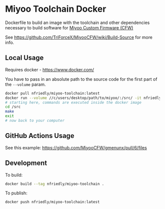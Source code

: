 # Miyoo Toolchain Docker
Dockerfile to build an image with the toolchain and other dependencies necessary to build software for [Miyoo Custom Firmware (CFW)](https://github.com/TriForceX/MiyooCFW)

See https://github.com/TriForceX/MiyooCFW/wiki/Build-Source for more info.

## Local Usage

Requires docker - https://www.docker.com/

You have to pass in an absolute path to the source code for the first part of the `--volume` param.

```sh
docker pull nfriedly/miyoo-toolchain:latest
docker run --volume //c/users/desktop/path/to/miyoo/:/src/ -it nfriedly/miyoo-toolchain:latest
# starting here, commands are executed inside the docker image
cd /src
make
exit
# now back to your computer
```

## GitHub Actions Usage

See this example: https://github.com/MiyooCFW/gmenunx/pull/6/files

## Development 

To build:

```sh
docker build --tag nfriedly/miyoo-toolchain .
```

To publish:

```
docker push nfriedly/miyoo-toolchain:latest
```

